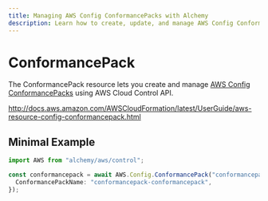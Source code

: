 ```yaml
---
title: Managing AWS Config ConformancePacks with Alchemy
description: Learn how to create, update, and manage AWS Config ConformancePacks using Alchemy Cloud Control.
---
```


# ConformancePack

The ConformancePack resource lets you create and manage [AWS Config ConformancePacks](https://docs.aws.amazon.com/config/latest/userguide/) using AWS Cloud Control API.

http://docs.aws.amazon.com/AWSCloudFormation/latest/UserGuide/aws-resource-config-conformancepack.html

## Minimal Example

```ts
import AWS from "alchemy/aws/control";

const conformancepack = await AWS.Config.ConformancePack("conformancepack-example", {
  ConformancePackName: "conformancepack-conformancepack",
});
```

